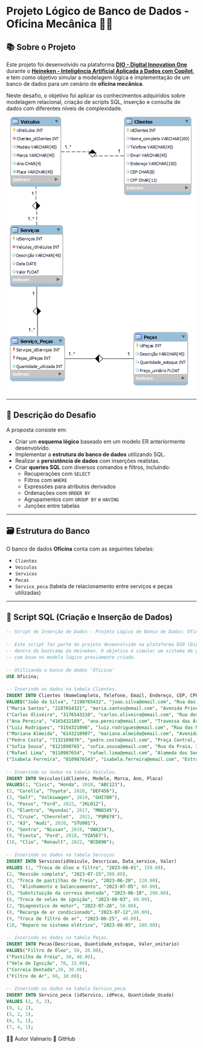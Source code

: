 # Projeto Lógico de Banco de Dados - Oficina Mecânica 🚗🔧

## 📚 Sobre o Projeto

Este projeto foi desenvolvido na plataforma **[DIO - Digital Innovation One](https://dio.me)** durante o **[Heineken - Inteligência Artificial Aplicada a Dados com Copilot](https://web.dio.me/track/coding-the-future-heineken-ia-para-analise-de-dados)**, e tem como objetivo simular a modelagem lógica e implementação de um banco de dados para um cenário de **oficina mecânica**.

Neste desafio, o objetivo foi aplicar os conhecimentos adquiridos sobre modelagem relacional, criação de scripts SQL, inserção e consulta de dados com diferentes níveis de complexidade.

![Oficina](https://github.com/Valmario/Projeto-L-gico-de-Banco-de-Dados-do-Zero/blob/main/Oficina.png)

---

## 📌 Descrição do Desafio

A proposta consiste em:

- Criar um **esquema lógico** baseado em um modelo ER anteriormente desenvolvido.
- Implementar a **estrutura do banco de dados** utilizando SQL.
- Realizar a **persistência de dados** com inserções realistas.
- Criar **queries SQL** com diversos comandos e filtros, incluindo:
  - Recuperações com `SELECT`
  - Filtros com `WHERE`
  - Expressões para atributos derivados
  - Ordenações com `ORDER BY`
  - Agrupamentos com `GROUP BY` e `HAVING`
  - Junções entre tabelas

---

## 🗃️ Estrutura do Banco

O banco de dados **Oficina** conta com as seguintes tabelas:

- `Clientes`
- `Veiculos`
- `Servicos`
- `Pecas`
- `Servico_peca` (tabela de relacionamento entre serviços e peças utilizadas)

---

## 💾 Script SQL (Criação e Inserção de Dados)

```sql
-- Script de Inserção de Dados - Projeto Lógico de Banco de Dados: Oficina Mecânica

-- Este script faz parte do projeto desenvolvido na plataforma DIO (Digital Innovation One),
-- dentro do bootcamp da Heineken. O objetivo é simular um sistema de gestão de uma oficina mecânica,
-- com base no modelo lógico previamente criado.

-- Utilizando o banco de dados 'Oficina'
USE Oficina;

-- Inserindo os dados na tabela Clientes.
INSERT INTO Clientes (NomeCompleto, Telefone, Email, Endereço, CEP, CPF)
VALUES("João da Silva", "1198765432", "joao.silva@email.com", "Rua das Flores, 123", "01234567", "12345678901"),
("Maria Santos", "2187654321", "maria.santos@email.com", "Avenida Principal, 456", "23456789", "23456789012"),
("Carlos Oliveira", "3176543210", "carlos.oliveira@email.com", "Rua dos Pássaros, 789", "34567890", "34567890123"),
("Ana Pereira", "4165432109", "ana.pereira@email.com", "Travessa das Árvores, 567", "45678901", "45678901234"),
("Luiz Rodrigues", "5154321098", "luiz.rodrigues@email.com", "Rua das Montanhas, 789", "56789012", "56789012345"),
("Mariana Almeida", "6143210987", "mariana.almeida@email.com", "Avenida dos Lagos, 101", "67890123", "67890123456"),
("Pedro Costa", "7132109876", "pedro.costa@email.com", "Praça Central, 202", "78901234", "78901234567"),
("Sofia Sousa", "8121098765", "sofia.sousa@email.com", "Rua da Praia, 303", "89012345", "89012345678"),
("Rafael Lima", "9110987654", "rafael.lima@email.com", "Alameda dos Sonhos, 404", "90123456", "90123456789"),
("Isabela Ferreira", "0109876543", "isabela.ferreira@email.com", "Estrada das Estrelas, 505", "01234567", "01234567890");

-- Inserindo os dados na tabela Veículos.
INSERT INTO Veiculos(idCliente, Modelo, Marca, Ano, Placa)
VALUES(1, "Civic", "Honda", 2018, "ABC123"),
(2, "Corolla", "Toyota", 2020, "DEF456"),
(3, "Golf", "Volkswagen", 2019, "GHI789"),
(4, "Focus", "Ford", 2022, "JKL012"),
(5, "Elantra", "Hyundai", 2017, "MNO345"),
(5, "Cruze", "Chevrolet",  2021, "PQR678"),
(7, "A3", "Audi", 2020, "STU901"),
(8, "Sentra", "Nissan", 2019, "VWX234"),
(9, "Fiesta", "Ford", 2018, "YZA567"),
(10, "Clio", "Renault", 2022, "BCD890");

-- Inserindo os dados na tabela Serviços
INSERT INTO Servicos(idVeiculo, Descricao, Data_servico, Valor)
VALUES (1, "Troca de óleo e filtro", "2023-08-01", 150.00),
(2, "Revisão completa", "2023-07-15",300.00),
(3, "Troca de pastilhas de freio", "2023-06-20", 120.00),
(5,  "Alinhamento e balanceamento", "2023-07-05", 80.00),
(5, "Substituição da correia dentada", "2023-06-10", 200.00),
(6, "Troca de velas de ignição", "2023-08-03", 60.00),
(2, "Diagnóstico de motor", "2023-07-28", 50.00),
(8, "Recarga de ar condicionado", "2023-07-12",90.00),
(9, "Troca de filtro de ar", "2023-06-25", 40.00),
(10, "Reparo no sistema elétrico", "2023-08-05", 180.00);

-- Inserindo os dados na tabela Peças.
INSERT INTO Pecas(Descricao, Quantidade_estoque, Valor_unitario)
VALUES("Filtro de Óleo", 50, 20.00),
("Pastilha de Freio", 30, 40.00),
("Vela de Ignição", 70, 15.00),
("Correia Dentada",20, 30.00),
("Filtro de Ar", 60, 10.00);

-- Inserindo os dados na tabela Servico_peca.
INSERT INTO Servico_peca (idServico, idPeca, Quantidade_Usada)
VALUES (2, 5, 3),
(9, 1, 1),
(3, 2, 1),
(6, 5, 1),
(7, 4, 1);
```

👨‍💻 Autor
Valmario
🔗 GitHub
